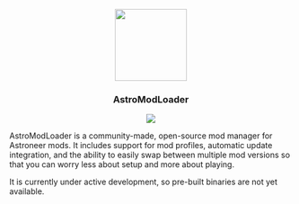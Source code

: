 <p align="center">
  <img src="https://i.imgur.com/zrjykFN.png" width="128px">
  <h3 align="center">AstroModLoader</h3>
</p>
<p align="center"><img src="https://i.imgur.com/ZWFjNt3.png"></p>

AstroModLoader is a community-made, open-source mod manager for Astroneer mods. It includes support for mod profiles, automatic update integration, and the ability to easily swap between multiple mod versions so that you can worry less about setup and more about playing.

It is currently under active development, so pre-built binaries are not yet available.